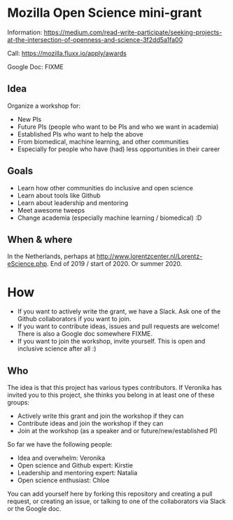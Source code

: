 # Mozilla Open Science mini-grant

Information: https://medium.com/read-write-participate/seeking-projects-at-the-intersection-of-openness-and-science-3f2dd5a1fa00

Call: https://mozilla.fluxx.io/apply/awards

Google Doc: FIXME


## Idea

Organize a workshop for:
* New PIs
* Future PIs (people who want to be PIs and who we want in academia)
* Established PIs who want to help the above
* From biomedical, machine learning, and other communities
* Especially for people who have (had) less opportunities in their career

## Goals
* Learn how other communities do inclusive and open science
* Learn about tools like Github
* Learn about leadership and mentoring 
* Meet awesome tweeps
* Change academia (especially machine learning / biomedical) :D 

## When & where

In the Netherlands, perhaps at http://www.lorentzcenter.nl/Lorentz-eScience.php. End of 2019 / start of 2020. Or summer 2020. 



# How
* If you want to actively write the grant, we have a Slack. Ask one of the Github collaborators if you want to join. 
* If you want to contribute ideas, issues and pull requests are welcome! There is also a Google doc somewhere FIXME.  
* If you want to join the workshop, invite yourself. This is open and inclusive science after all :) 


## Who

The idea is that this project has various types contributors. If Veronika has invited you to this project, she thinks you belong in at least one of these groups: 

* Actively write this grant and join the workshop if they can 
* Contribute ideas and join the workshop if they can 
* Join at the workshop (as a speaker and or future/new/established PI)  

So far we have the following people:

* Idea and overwhelm: Veronika
* Open science and Github expert: Kirstie
* Leadership and mentoring expert: Natalia
* Open science enthusiast: Chloe

You can add yourself here by forking this repository and creating a pull request, or creating an issue, or talking to one of the collaborators via Slack or the Google doc. 
